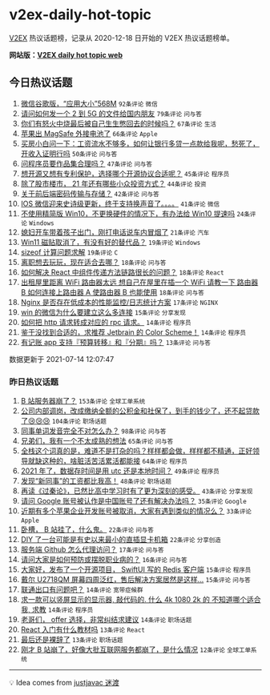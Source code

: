 # v2ex-daily-hot-topic

[V2EX](https://www.v2ex.com/) 热议话题榜，记录从 2020-12-18 日开始的 V2EX 热议话题榜单。

**网站版：[V2EX daily hot topic web](https://boojack.github.io/v2ex-daily-hot-topic-web/)**

## 今日热议话题

<!-- TODAY BEGIN -->

1. [微信谷歌版，“应用大小”568M](https://www.v2ex.com/t/789383) `92条评论` `微信`
1. [请问如何发一个 2 到 5G 的文件给国内朋友](https://www.v2ex.com/t/789447) `79条评论` `问与答`
1. [你们有怒火中烧最后被自己生生憋回去的时候吗？](https://www.v2ex.com/t/789418) `67条评论` `生活`
1. [苹果出 MagSafe 外接电池了](https://www.v2ex.com/t/789390) `66条评论` `Apple`
1. [买房小白问一下：工资流水不够多，如何让银行多贷一点款给我呢，愁死了，开收入证明行吗](https://www.v2ex.com/t/789419) `50条评论` `问与答`
1. [问程序员要作品集合理吗？](https://www.v2ex.com/t/789391) `47条评论` `问与答`
1. [想开源又想有专利保护，选择哪个开源协议合适呢？](https://www.v2ex.com/t/789495) `45条评论` `程序员`
1. [除了股市楼市， 21 年还有哪些小众投资方式？](https://www.v2ex.com/t/789395) `44条评论` `投资`
1. [关于前后端密码传输与存储？](https://www.v2ex.com/t/789385) `42条评论` `问与答`
1. [IOS 微信迎来史诗级更新，终于支持换声音了。。。。](https://www.v2ex.com/t/789451) `41条评论` `微信`
1. [不使用精简版 Win10，不更换硬件的情况下，有办法给 Win10 提速吗](https://www.v2ex.com/t/789463) `24条评论` `Windows`
1. [媳妇开车带着孩子出门，刚打电话说车内冒烟了](https://www.v2ex.com/t/789439) `21条评论` `汽车`
1. [Win11 磁贴取消了，有没有好的替代品？](https://www.v2ex.com/t/789513) `19条评论` `Windows`
1. [sizeof 计算问题求解](https://www.v2ex.com/t/789496) `19条评论` `C`
1. [离职想去玩玩，现在适合去哪？](https://www.v2ex.com/t/789514) `18条评论` `问与答`
1. [如何解决 React 中组件传递方法链路很长的问题？](https://www.v2ex.com/t/789488) `18条评论` `React`
1. [出租屋里距离 WiFi 路由器太远 想自己在屋里在插一个 WiFi 请教一下 路由器 B 如何连接上路由器 A 使路由器 B 也能使用](https://www.v2ex.com/t/789465) `18条评论` `问与答`
1. [Nginx 是否存在低成本的性能监控/日志统计方案](https://www.v2ex.com/t/789490) `17条评论` `NGINX`
1. [win 的微信为什么要建立这么多连接](https://www.v2ex.com/t/789527) `15条评论` `分享发现`
1. [如何把 http 请求转成对应的 rpc 请求。](https://www.v2ex.com/t/789425) `14条评论` `程序员`
1. [鉴于没找到合适的，求推荐 Jetbrain 的 Color Scheme！](https://www.v2ex.com/t/789415) `14条评论` `程序员`
1. [有记账 app 支持『预算转移』和『分期』吗？](https://www.v2ex.com/t/789393) `13条评论` `问与答`

数据更新于 2021-07-14 12:07:47

<!-- TODAY END -->

### 昨日热议话题

<!-- YESTERDAY BEGIN -->

1. [B 站服务器崩了？](https://www.v2ex.com/t/789356) `153条评论` `全球工单系统`
1. [公司内部调岗，改成缴纳全额的公积金和社保了，到手的钱少了，还不起贷款了😢😢😢](https://www.v2ex.com/t/789168) `104条评论` `职场话题`
1. [同事单词发音完全不对怎么办？](https://www.v2ex.com/t/789173) `98条评论` `问与答`
1. [兄弟们，我有一个不太成熟的想法](https://www.v2ex.com/t/789169) `65条评论` `问与答`
1. [全栈这个词真的是，难道不是打杂的吗？样样都会做，样样都不精通，正好领导就缺这种的，啥脏活苦活累活都能接](https://www.v2ex.com/t/789234) `64条评论` `程序员`
1. [2021 年了，数据存时间是用 utc 还是本地时间？](https://www.v2ex.com/t/789255) `49条评论` `程序员`
1. [发现“新同事”的工资都比我高！](https://www.v2ex.com/t/789187) `48条评论` `职场话题`
1. [再读《过秦论》，已然比高中学习时有了更为深刻的感受。](https://www.v2ex.com/t/789238) `43条评论` `分享发现`
1. [请问 Google 账号被认作是中国账号了还有解决办法吗？](https://www.v2ex.com/t/789338) `35条评论` `Google`
1. [近期有多个苹果企业开发账号被取消，大家有遇到类似的情况么？](https://www.v2ex.com/t/789194) `33条评论` `Apple`
1. [卧槽， B 站挂了，什么鬼。](https://www.v2ex.com/t/789363) `22条评论` `问与答`
1. [DIY 了一台可能是有史以来最小的直插显卡机箱](https://www.v2ex.com/t/789310) `22条评论` `分享创造`
1. [服务端 Github 怎么代理访问？](https://www.v2ex.com/t/789231) `17条评论` `问与答`
1. [请问大家是如何预防或摆脱职业病的？](https://www.v2ex.com/t/789221) `16条评论` `问与答`
1. [大家好，发布了一个开源项目， SwiftUI 写的 Redis 客户端](https://www.v2ex.com/t/789198) `15条评论` `程序员`
1. [戴尔 U2718QM 屏幕四周泛红，售后解决方案居然是这样...](https://www.v2ex.com/t/789190) `15条评论` `问与答`
1. [联通出口有问题吧？](https://www.v2ex.com/t/789331) `14条评论` `宽带症候群`
1. [求一款可以竖屏显示的显示器, 敲代码的. 什么 4k 1080 2k 的 不知道哪个适合我, 求教](https://www.v2ex.com/t/789265) `14条评论` `程序员`
1. [老哥们， offer 选择，非常纠结求建议](https://www.v2ex.com/t/789200) `14条评论` `职场话题`
1. [React 入门有什么教材吗](https://www.v2ex.com/t/789313) `13条评论` `React`
1. [最后还是裸辞了](https://www.v2ex.com/t/789163) `13条评论` `职场话题`
1. [刚才 B 站崩了，好像大批互联网服务都崩了，是什么情况](https://www.v2ex.com/t/789377) `12条评论` `全球工单系统`

<!-- YESTERDAY END -->

---

💡 Idea comes from [justjavac 迷渡](https://github.com/justjavac/)
